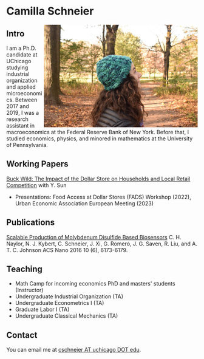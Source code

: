 # Camilla Schneier

<img src="profile.jpeg" height="270" align="right"/>

## Intro

I am a Ph.D. candidate at UChicago studying industrial organization and applied microeconomics. Between 2017 and 2019, I was a research assistant in macroeconomics at the Federal Reserve Bank of New York. Before that, I studied economics, physics, and minored in mathematics at the University of Pennsylvania. 

## Working Papers
[Buck Wild: The Impact of the Dollar Store on Households and Local Retail Competition](schneier_sun_dollar_store_2023_05.pdf) with Y. Sun 
* Presentations: Food Access at Dollar Stores (FADS) Workshop (2022), Urban Economic Association European Meeting (2023)

## Publications
[Scalable Production of Molybdenum Disulfide Based Biosensors](https://pubs.acs.org/doi/10.1021/acsnano.6b02137) C. H. Naylor, N. J. Kybert, C. Schneier, J. Xi, G. Romero, J. G. Saven, R. Liu, and A. T. C. Johnson ACS Nano 2016 10 (6), 6173-6179.

## Teaching 
* Math Camp for incoming economics PhD and masters' students (Instructor)
* Undergraduate Industrial Organization (TA)
* Undergraduate Econometrics I (TA)
* Graduate Labor I (TA)
* Undergraduate Classical Mechanics (TA)

## Contact

You can email me at [cschneier AT uchicago DOT edu](mailto:cschneier@uchicago.edu).
